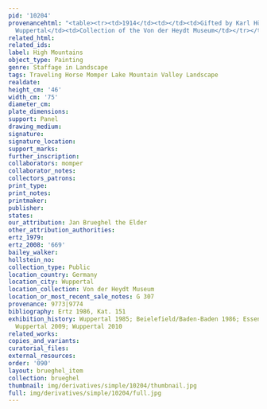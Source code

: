 ```yaml
---
pid: '10204'
provenancehtml: "<table><tr><td>1914</td><td></td><td>Gifted by Karl Hülsenbusch</td></tr><tr><td></td><td>Germany
  Wuppertal</td><td>Collection of the Von der Heydt Museum</td></tr></table>"
related_html:
related_ids:
label: High Mountains
object_type: Painting
genre: Staffage in Landscape
tags: Traveling Horse Momper Lake Mountain Valley Landscape
realdate:
height_cm: '46'
width_cm: '75'
diameter_cm:
plate_dimensions:
support: Panel
drawing_medium:
signature:
signature_location:
support_marks:
further_inscription:
collaborators: momper
collaborator_notes:
collectors_patrons:
print_type:
print_notes:
printmaker:
publisher:
states:
our_attribution: Jan Brueghel the Elder
other_attribution_authorities:
ertz_1979:
ertz_2008: '669'
bailey_walker:
hollstein_no:
collection_type: Public
location_country: Germany
location_city: Wuppertal
location_collection: Von der Heydt Museum
location_or_most_recent_sale_notes: G 307
provenance: 9773|9774
bibliography: Ertz 1986, Kat. 151
exhibition_history: Wuppertal 1985; Beielefield/Baden-Baden 1986; Essen/Wien 2003-04;
  Wuppertal 2009; Wuppertal 2010
related_works:
copies_and_variants:
curatorial_files:
external_resources:
order: '090'
layout: brueghel_item
collection: brueghel
thumbnail: img/derivatives/simple/10204/thumbnail.jpg
full: img/derivatives/simple/10204/full.jpg
---
```


